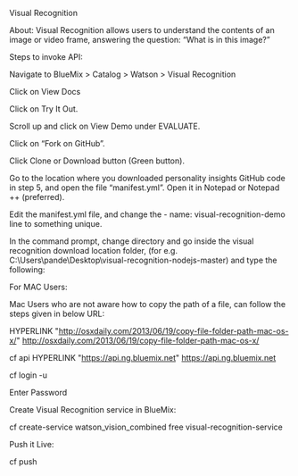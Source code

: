 Visual Recognition

About: Visual Recognition allows users to understand the contents of an image or video frame, answering the question: “What is in this image?”

Steps to invoke API:

Navigate to BlueMix > Catalog > Watson > Visual Recognition

Click on View Docs

Click on Try It Out.

Scroll up and click on View Demo under EVALUATE.

Click on “Fork on GitHub”.

Click Clone or Download button (Green button).

Go to the location where you downloaded personality insights GitHub code in step 5, and open the file “manifest.yml”. Open it in Notepad or Notepad ++ (preferred).

Edit the manifest.yml file, and change the - name: visual-recognition-demo line to something unique.

In the command prompt, change directory and go inside the visual recognition download location folder, (for e.g. C:\Users\pande\Desktop\visual-recognition-nodejs-master) and type the following:

For MAC Users:

Mac Users who are not aware how to copy the path of a file, can follow the steps given in below URL:

HYPERLINK "http://osxdaily.com/2013/06/19/copy-file-folder-path-mac-os-x/" http://osxdaily.com/2013/06/19/copy-file-folder-path-mac-os-x/

cf api HYPERLINK "https://api.ng.bluemix.net" https://api.ng.bluemix.net

cf login -u

Enter Password

Create Visual Recognition service in BlueMix:

cf create-service watson_vision_combined free visual-recognition-service

Push it Live:

cf push
